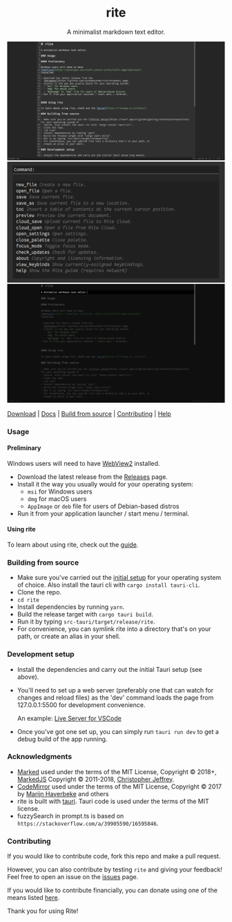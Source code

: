 <h1 align=center>rite</h1>

<p align=center>A minimalist markdown text editor.</p>

![Rite editor displaying its own README](https://github.com/xyzshantaram/rite/blob/main/res/rite-1.png?raw=true)
![(Rite command palette](https://github.com/xyzshantaram/rite/blob/main/res/rite-2.png?raw=true)
![Rite displaying its own README in focus mode](https://github.com/xyzshantaram/rite/blob/main/res/rite-3.png?raw=true)

<p align=center>

[Download](https://github.com/xyzshantaram/rite/releases) |
[Docs](https://riteapp.co.in/help) | [Build from source](#building-from-source)
| [Contributing](#contributing) |
[Help](https://github.com/xyzshantaram/rite/issues)

</p>

### Usage

#### Preliminary

Windows users will need to have
[WebView2](https://developer.microsoft.com/en-us/microsoft-edge/webview2/)
installed.

- Download the latest release from the
  [Releases](https://github.com/xyzshantaram/rite/releases) page.
- Install it the way you usually would for your operating system:
  - `msi` for Windows users
  - `dmg` for macOS users
  - `AppImage` or `deb` file for users of Debian-based distros
- Run it from your application launcher / start menu / terminal.

#### Using rite

To learn about using rite, check out the [guide](https://riteapp.co.in/help/).

### Building from source

- Make sure you've carried out the
  [initial setup](https://tauri.app/v1/guides/getting-started/prerequisites) for
  your operating system of choice. Also install the tauri cli with
  `cargo install tauri-cli`.
- Clone the repo.
- `cd rite`
- Install dependencies by running `yarn`.
- Build the release target with `cargo tauri build`.
- Run it by typing `src-tauri/target/release/rite`.
- For convenience, you can symlink rite into a directory that's on your path, or
  create an alias in your shell.

### Development setup

- Install the dependencies and carry out the initial Tauri setup (see above).
- You'll need to set up a web server (preferably one that can watch for changes
  and reload files) as the 'dev' command loads the page from 127.0.0.1:5500 for
  development convenience.

  An example:
  [Live Server for VSCode](https://marketplace.visualstudio.com/items?itemName=ritwickdey.LiveServer)
- Once you've got one set up, you can simply run `tauri run dev` to get a debug
  build of the app running.

### Acknowledgments

- [Marked](https://marked.js.org/) used under the terms of the MIT License,
  Copyright © 2018+, [MarkedJS](https://github.com/markedjs/) Copyright ©
  2011-2018, [Christopher Jeffrey](https://github.com/chjj/).
- [CodeMirror](https://codemirror.net) used under the terms of the MIT License,
  Copyright © 2017 by [Marijn Haverbeke](mailto:marijnh@gmail.com) and others
- rite is built with [tauri](tauri.studio). Tauri code is used under the terms
  of the MIT license.
- fuzzySearch in prompt.ts is based on
  `https://stackoverflow.com/a/39905590/16595846`.

### Contributing

If you would like to contribute code, fork this repo and make a pull request.

However, you can also contribute by testing `rite` and giving your feedback!
Feel free to open an issue on the [issues](issues) page.

If you would like to contribute financially, you can donate using one of the
means listed [here](https://shantaram.xyz/contact/donate.html).

Thank you for using Rite!
